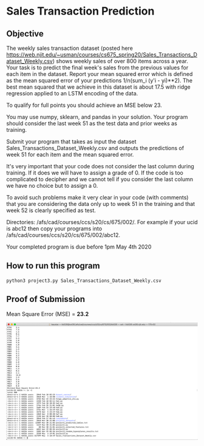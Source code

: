 # Sales Transaction Prediction

## Objective
The weekly sales transaction dataset (posted here 
https://web.njit.edu/~usman/courses/cs675_spring20/Sales_Transactions_Dataset_Weekly.csv) 
shows weekly sales of over 800 items across a year. Your task is to predict the 
final week's sales from the previous values for each item in the dataset. Report 
your mean squared error which is defined as the mean squared error of your 
predictions 1/n(sum_i (y'i - yi)**2). The best mean squared that we achieve in this 
dataset is about 17.5 with ridge regression applied to an LSTM encoding of the data.

To qualify for full points you should achieve an MSE below 23.

You may use numpy, sklearn, and pandas in your solution. Your program should 
consider the last week 51 as the test data and prior weeks as training.

Submit your program that takes as input the dataset 
Sales_Transactions_Dataset_Weekly.csv and outputs the predictions of week 51 for 
each item and the mean squared error.

It's very important that your code does not consider the last column during training.
If it does we will have to assign a grade of 0. If the code is too complicated to
decipher and we cannot tell if you consider the last column we have no choice but
to assign a 0. 

To avoid such problems make it very clear in your code (with comments) that you
are considering the data only up to week 51 in the training and that week 52 is
clearly specified as test.

Directories: /afs/cad/courses/ccs/s20/cs/675/002/<ucid>.
For example if your ucid is abc12 then copy your programs into
/afs/cad/courses/ccs/s20/cs/675/002/abc12.

Your completed program is due before 1pm May 4th 2020

## How to run this program
```
python3 project3.py Sales_Transactions_Dataset_Weekly.csv
```

## Proof of Submission
Mean Square Error (MSE) = **23.2**


![](Proof_of_Submission_Project3.png)


